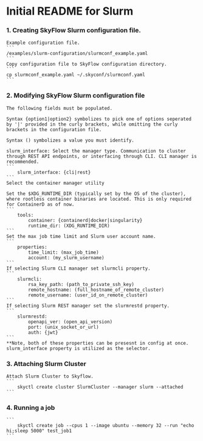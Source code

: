 # Initial README for Slurm

### 1. Creating SkyFlow Slurm configuration file.
    Example configuration file.
    ```
    /examples/slurm-configuration/slurmconf_example.yaml
    ```
    Copy configuration file to SkyFlow configuration directory. 
    ```
    cp slurmconf_example.yaml ~/.skyconf/slurmconf.yaml
    ```

### 2. Modifying SkyFlow Slurm configuration file
    The following fields must be populated.
    
    Syntax {option1|option2} symbolizes to pick one of options seperated by '|' provided in the curly brackets, while omitting the curly brackets in the configuration file.

    Syntax () symbolizes a value you must identify.

    slurm_interface: Select the manager type. Communication to cluster through REST API endpoints, or interfacing through CLI. CLI manager is recommended.
    ```
        slurm_interface: {cli|rest}
    ```
    Select the container manager utility
    
    Set the $XDG_RUNTIME_DIR (typically set by the OS of the cluster), where rootless container binaries are located. This is only required for ContainerD as of now.
    ```
        tools:
            container: {containerd|docker|singularity} 
            runtime_dir: (XDG_RUNTIME_DIR)
    ```
    Set the max job time limit and Slurm user account name.
    ```
        properties: 
            time_limit: (max_job_time)
            account: (my_slurm_username)
    ```
    If selecting Slurm CLI manager set slurmcli property.
    ```
        slurmcli: 
            rsa_key_path: (path_to_private_ssh_key)
            remote_hostname: (full_hostname_of_remote_cluster)
            remote_username: (user_id_on_remote_cluster)
    ```
    If selecting Slurm REST manager set the slurmrestd property.
    ```
        slurmrestd:
            openapi_ver: (open_api_version)
            port: (unix_socket_or_url)
            auth: {jwt}
    ```
    **Note, both of these properties can be presesnt in config at once. slurm_interface property is utilized as the selector.

### 3. Attaching Slurm Cluster
    Attach Slurm Cluster to Skyflow.
    ```
        skyctl create cluster SlurmCluster --manager slurm --attached
    ```
### 4. Running a job
    ```
        skyctl create job --cpus 1 --image ubuntu --memory 32 --run "echo hi;sleep 5000" test_job1
    ```
